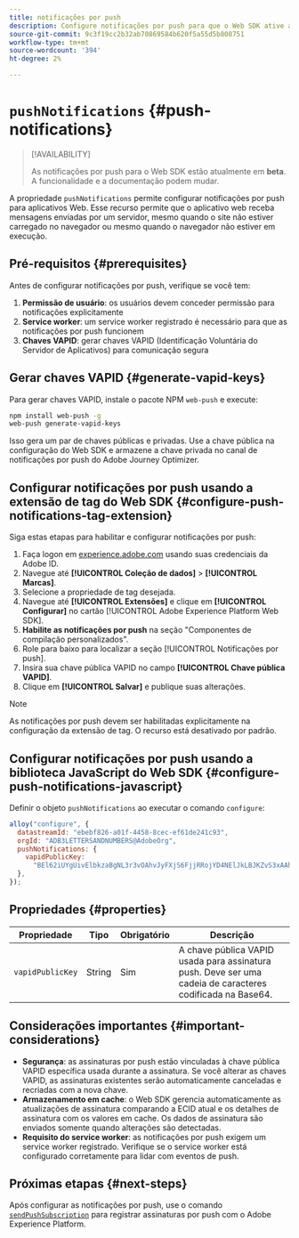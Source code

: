 ```yaml
---
title: notificações por push
description: Configure notificações por push para que o Web SDK ative as mensagens por push baseadas em navegador.
source-git-commit: 9c3f19cc2b32ab70869584b620f5a55d5b808751
workflow-type: tm+mt
source-wordcount: '394'
ht-degree: 2%

---
```



# `pushNotifications` {#push-notifications}

>[!AVAILABILITY]
>
> As notificações por push para o Web SDK estão atualmente em **beta**. A funcionalidade e a documentação podem mudar.

A propriedade `pushNotifications` permite configurar notificações por push para aplicativos Web. Esse recurso permite que o aplicativo web receba mensagens enviadas por um servidor, mesmo quando o site não estiver carregado no navegador ou mesmo quando o navegador não estiver em execução.

## Pré-requisitos {#prerequisites}

Antes de configurar notificações por push, verifique se você tem:

1. **Permissão de usuário**: os usuários devem conceder permissão para notificações explicitamente
2. **Service worker**: um service worker registrado é necessário para que as notificações por push funcionem
3. **Chaves VAPID**: gerar chaves VAPID (Identificação Voluntária do Servidor de Aplicativos) para comunicação segura

## Gerar chaves VAPID {#generate-vapid-keys}

Para gerar chaves VAPID, instale o pacote NPM `web-push` e execute:

```bash
npm install web-push -g
web-push generate-vapid-keys
```

Isso gera um par de chaves públicas e privadas. Use a chave pública na configuração do Web SDK e armazene a chave privada no canal de notificações por push do Adobe Journey Optimizer.

## Configurar notificações por push usando a extensão de tag do Web SDK {#configure-push-notifications-tag-extension}

Siga estas etapas para habilitar e configurar notificações por push:

1. Faça logon em [experience.adobe.com](https://experience.adobe.com) usando suas credenciais da Adobe ID.
1. Navegue até **[!UICONTROL Coleção de dados]** > **[!UICONTROL Marcas]**.
1. Selecione a propriedade de tag desejada.
1. Navegue até **[!UICONTROL Extensões]** e clique em **[!UICONTROL Configurar]** no cartão [!UICONTROL Adobe Experience Platform Web SDK].
1. **Habilite as notificações por push** na seção &quot;Componentes de compilação personalizados&quot;.
1. Role para baixo para localizar a seção [!UICONTROL Notificações por push].
1. Insira sua chave pública VAPID no campo **[!UICONTROL Chave pública VAPID]**.
1. Clique em **[!UICONTROL Salvar]** e publique suas alterações.

>[!NOTE]
>
> As notificações por push devem ser habilitadas explicitamente na configuração da extensão de tag. O recurso está desativado por padrão.

## Configurar notificações por push usando a biblioteca JavaScript do Web SDK {#configure-push-notifications-javascript}

Definir o objeto `pushNotifications` ao executar o comando `configure`:

```js
alloy("configure", {
  datastreamId: "ebebf826-a01f-4458-8cec-ef61de241c93",
  orgId: "ADB3LETTERSANDNUMBERS@AdobeOrg",
  pushNotifications: {
    vapidPublicKey:
      "BEl62iUYgUivElbkzaBgNL3r3vOAhvJyFXjS6FjjRRojYD4NElJkLBJKZvS3xAAh4_gE3WnMaZNu_KGP4jAQlJz",
  },
});
```

## Propriedades {#properties}

| Propriedade | Tipo | Obrigatório | Descrição |
| ------ | ------ | -------- | ----- |
| `vapidPublicKey` | String | Sim | A chave pública VAPID usada para assinatura push. Deve ser uma cadeia de caracteres codificada na Base64. |

## Considerações importantes {#important-considerations}

- **Segurança**: as assinaturas por push estão vinculadas à chave pública VAPID específica usada durante a assinatura. Se você alterar as chaves VAPID, as assinaturas existentes serão automaticamente canceladas e recriadas com a nova chave.
- **Armazenamento em cache**: o Web SDK gerencia automaticamente as atualizações de assinatura comparando a ECID atual e os detalhes de assinatura com os valores em cache. Os dados de assinatura são enviados somente quando alterações são detectadas.
- **Requisito do service worker**: as notificações por push exigem um service worker registrado. Verifique se o service worker está configurado corretamente para lidar com eventos de push.

## Próximas etapas {#next-steps}

Após configurar as notificações por push, use o comando [`sendPushSubscription`](../sendPushSubscription.md) para registrar assinaturas por push com o Adobe Experience Platform.
